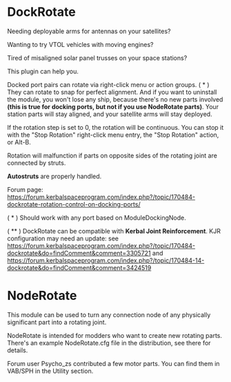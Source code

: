 # DockRotate

Needing deployable arms for antennas on your satellites?

Wanting to try VTOL vehicles with moving engines?

Tired of misaligned solar panel trusses on your space stations?

This plugin can help you.

Docked port pairs can rotate via right-click menu or action groups. ( * )
They can rotate to snap for perfect alignment.
And if you want to uninstall the module, you won't lose any ship, because there's no new parts involved **(this is true for docking ports, but not if you use NodeRotate parts)**. Your station parts will stay aligned, and your satellite arms will stay deployed.

If the rotation step is set to 0, the rotation will be continuous. You can stop it with the "Stop Rotation" right-click menu entry, the "Stop Rotation" action, or Alt-B.

Rotation will malfunction if parts on opposite sides of the rotating joint are connected by struts.

**Autostruts** are properly handled.

Forum page: https://forum.kerbalspaceprogram.com/index.php?/topic/170484-dockrotate-rotation-control-on-docking-ports/

( * ) Should work with any port based on ModuleDockingNode.

( ** ) DockRotate can be compatible with **Kerbal Joint Reinforcement**. KJR configuration may need an update: see https://forum.kerbalspaceprogram.com/index.php?/topic/170484-dockrotate&do=findComment&comment=3305721 and https://forum.kerbalspaceprogram.com/index.php?/topic/170484-14-dockrotate&do=findComment&comment=3424519

# NodeRotate

This module can be used to turn any connection node of any physically significant part into a rotating joint.

NodeRotate is intended for modders who want to create new rotating parts. There's an example NodeRotate.cfg file in the distribution, see there for details.

Forum user Psycho\_zs contributed a few motor parts. You can find them in VAB/SPH in the Utility section.

